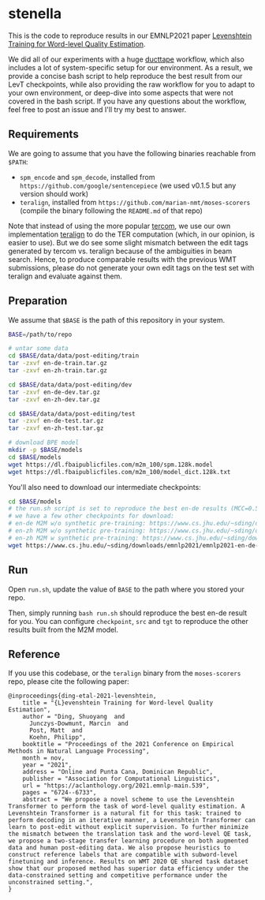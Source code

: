 # stenella

This is the code to reproduce results in our EMNLP2021 paper [Levenshtein Training for Word-level Quality Estimation](https://arxiv.org/pdf/2109.05611.pdf).

We did all of our experiments with a huge [ducttape](https://github.com/jhclark/ducttape) workflow, which also includes a lot of system-specific setup for our environment.
As a result, we provide a concise bash script to help reproduce the best result from our LevT checkpoints, while also providing the raw workflow for you to adapt to your own environment, or deep-dive into some aspects that were not covered in the bash script.
If you have any questions about the workflow, feel free to post an issue and I'll try my best to answer.

## Requirements

We are going to assume that you have the following binaries reachable from `$PATH`:

+ `spm_encode` and `spm_decode`, installed from `https://github.com/google/sentencepiece` (we used v0.1.5 but any version should work)
+ `teralign`, installed from `https://github.com/marian-nmt/moses-scorers` (compile the binary following the `README.md` of that repo)

Note that instead of using the more popular [tercom](http://www.cs.umd.edu/~snover/tercom/), we use our own implementation [teralign](https://github.com/marian-nmt/moses-scorers) to do the TER computation (which, in our opinion, is easier to use).
But we do see some slight mismatch between the edit tags generated by tercom vs. teralign because of the ambiguities in beam search.
Hence, to produce comparable results with the previous WMT submissions, please do not generate your own edit tags on the test set with teralign and evaluate against them.

## Preparation

We assume that `$BASE` is the path of this repository in your system.

```bash
BASE=/path/to/repo

# untar some data
cd $BASE/data/data/post-editing/train
tar -zxvf en-de-train.tar.gz
tar -zxvf en-zh-train.tar.gz

cd $BASE/data/data/post-editing/dev
tar -zxvf en-de-dev.tar.gz
tar -zxvf en-zh-dev.tar.gz

cd $BASE/data/data/post-editing/test
tar -zxvf en-de-test.tar.gz
tar -zxvf en-zh-test.tar.gz

# download BPE model
mkdir -p $BASE/models
cd $BASE/models
wget https://dl.fbaipublicfiles.com/m2m_100/spm.128k.model
wget https://dl.fbaipublicfiles.com/m2m_100/model_dict.128k.txt
```

You'll also need to download our intermediate checkpoints:

```bash
cd $BASE/models
# the run.sh script is set to reproduce the best en-de results (MCC=0.589)
# we have a few other checkpoints for download:
# en-de M2M w/o synthetic pre-training: https://www.cs.jhu.edu/~sding/downloads/emnlp2021/emnlp2021-en-de-nat.pt (MCC=0.583)
# en-zh M2M w/o synthetic pre-training: https://www.cs.jhu.edu/~sding/downloads/emnlp2021/emnlp2021-en-zh-nat.pt (MCC=0.633)
# en-zh M2M w synthetic pre-training: https://www.cs.jhu.edu/~sding/downloads/emnlp2021/emnlp2021-en-zh-best.pt (MCC=0.646)
wget https://www.cs.jhu.edu/~sding/downloads/emnlp2021/emnlp2021-en-de-best.pt
```

## Run

Open `run.sh`, update the value of `BASE` to the path where you stored your repo.

Then, simply running `bash run.sh` should reproduce the best en-de result for you.
You can configure `checkpoint`, `src` and `tgt` to reproduce the other results built from the M2M model. 

## Reference 

If you use this codebase, or the `teralign` binary from the `moses-scorers` repo, please cite the following paper:

```
@inproceedings{ding-etal-2021-levenshtein,
    title = "{L}evenshtein Training for Word-level Quality Estimation",
    author = "Ding, Shuoyang  and
      Junczys-Dowmunt, Marcin  and
      Post, Matt  and
      Koehn, Philipp",
    booktitle = "Proceedings of the 2021 Conference on Empirical Methods in Natural Language Processing",
    month = nov,
    year = "2021",
    address = "Online and Punta Cana, Dominican Republic",
    publisher = "Association for Computational Linguistics",
    url = "https://aclanthology.org/2021.emnlp-main.539",
    pages = "6724--6733",
    abstract = "We propose a novel scheme to use the Levenshtein Transformer to perform the task of word-level quality estimation. A Levenshtein Transformer is a natural fit for this task: trained to perform decoding in an iterative manner, a Levenshtein Transformer can learn to post-edit without explicit supervision. To further minimize the mismatch between the translation task and the word-level QE task, we propose a two-stage transfer learning procedure on both augmented data and human post-editing data. We also propose heuristics to construct reference labels that are compatible with subword-level finetuning and inference. Results on WMT 2020 QE shared task dataset show that our proposed method has superior data efficiency under the data-constrained setting and competitive performance under the unconstrained setting.",
}
```
